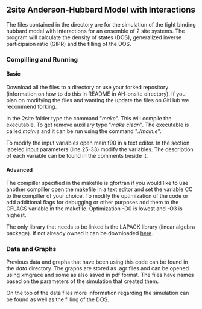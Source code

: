 <html>
<h2>2site Anderson-Hubbard Model with Interactions</h2>
<p> The files contained in the directory are for the simulation of the tight binding hubbard model with interactions for an ensemble of 2 site systems. The program will calculate the density of states (DOS), generalized inverse participaion ratio (GIPR) and the filling of the DOS.</p>
<h3>Compilling and Running</h3>
<h4>Basic</h4>
<p> Download all the files to a directory or use your forked repository (information on how to do this in README in AH-onsite directory). If you plan on modifying the files and wanting the update the files on GitHub we recommend forking. </p>
<p>In the 2site folder type the command "<em>make</em>". This will compile the executable. To get remove auxiliary type "<em>make clean</em>". The executable is called <em>main.e</em> and it can be run using the command "<em>./main.e</em>". </p>
<p>To modify the input variables open main.f90 in a text editor. In the section labeled input parameters (line 25-33) modify the variables. The description of each variable can be found in the comments beside it.
<h4>Advanced</h4>
<p>The compiller specified in the makefile is gfortran if you would like to use another compiller open the makefile in a text editor and set the variable CC to the compiller of your choice. To modify the optimization of the code or add additional flags for debugging or other purposes add them to the CFLAGS variable in the makefile. Optimization -O0 is lowest and -O3 is highest. </p>
<p>The only library that needs to be linked is the LAPACK library (linear algebra package). If not already owned it can be downloaded <a href="http://www.netlib.org/lapack/#_lapack_version_3_5_0">here</a>.</p>
<h3>Data and Graphs</h3>
Previous data and graphs that have been using this code can be found in the <em>data</em> directory. The graphs are stored as .agr files and can be opened using xmgrace and some as also saved in pdf format. The files have names based on the parameters of the simulation that created them. </p>
<p>On the top of the data files more information regarding the simulation can be found as well as the filling of the DOS.</p>
</html>
